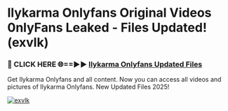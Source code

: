 # Ilykarma Onlyfans Original Videos 0nlyFans Leaked - Files Updated! (exvlk)

<h3>🔴 CLICK HERE 🌐==►► <a href="https://tinyurl.com/ehrbuxhb" rel="nofollow">Ilykarma Onlyfans Updated Files</a></h3>

Get Ilykarma Onlyfans and all content. Now you can access all videos and pictures of Ilykarma Onlyfans. New Updated Files 2025!

[![exvlk](https://i.imgur.com/lVYEuWS.gif)](https://tinyurl.com/ehrbuxhb)

